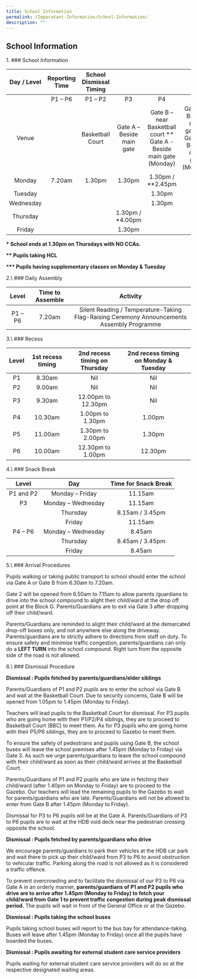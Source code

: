 ```yaml
---
title: School Information
permalink: /Imporatant-Information/School-Information/
description: ""
---
```

## School Information

1\. ### School Information

| Day / Level   | Reporting Time | School Dismissal Timing |                           |                                                                      |                                                                  |                           |
|:-------------:|:--------------:|:-----------------------:|:-------------------------:|:--------------------------------------------------------------------:|:----------------------------------------------------------------:|:-------------------------:|
|               |     P1 – P6    |         P1 – P2         |             P3            |                                  P4                                  |                                P5                                |             P6            |
| Venue         |                |     Basketball Court    | Gate A – Beside main gate | Gate B – near Basketball court  ** Gate A -Beside main gate (Monday) | Gate A – Beside main gate  ** Gate A – Beside main gate (Monday) | Gate A – Beside main gate |
| Monday        |     7.20am     |          1.30pm         |           1.30pm          |                           1.30pm / **2.45pm                          |                                                                  |     1.30pm / ***3.30pm    |
| Tuesday       |                |                         |                           |                                1.30pm                                |                                                                  |                           |
| Wednesday     |                |                         |                           |                                1.30pm                                |                                                                  |           1.30pm          |
| Thursday      |                |                         |      1.30pm / *4.00pm     |                                                                      |                                                                  |                           |
| Friday        |                |                         |           1.30pm          |                                                                      |                                                                  |                           |

**\* School ends at 1.30pm on Thursdays with NO CCAs.**

**\*\* Pupils taking HCL** 

**\*\*\* Pupils having supplementary classes on Monday & Tuesday**

2.\ ### Daily Assembly 

|  Level  | Time to Assemble |                                           Activity                                          |
|:-------:|:----------------:|:-------------------------------------------------------------------------------------------:|
| P1 – P6 | 7.20am           | Silent Reading / Temperature-Taking  Flag-Raising Ceremony Announcements Assembly Programme |

3.\ ### Recess

| Level | 1st recess timing | 2nd recess timing on Thursday | 2nd recess timing on  Monday & Tuesday |   |
|:-----:|:-----------------:|:-----------------------------:|:--------------------------------------:|---|
| P1    | 8.30am            | Nil                           | Nil                                    |   |
| P2    | 9.00am            | Nil                           | Nil                                    |   |
| P3    | 9.30am            | 12.00pm to 12.30pm            | Nil                                    |   |
| P4    | 10.30am           | 1.00pm to 1.30pm              | 1.00pm                                 |   |
| P5    | 11.00am           | 1.30pm to 2.00pm              | 1.30pm                                 |   |
| P6    | 10.00am           | 12.30pm to 1.00pm             | 12.30pm                                |   |

4.\ ### Snack Break

|   Level   |         Day        | Time for Snack Break |
|:---------:|:------------------:|:--------------------:|
| P1 and P2 | Monday – Friday    | 11.15am              |
| P3        | Monday – Wednesday | 11.15am              |
|           | Thursday           | 8.15am / 3.45pm      |
|           | Friday             | 11.15am              |
| P4 – P6   | Monday – Wednesday | 8.45am               |
|           | Thursday           | 8.45am / 3.45pm      |
|           | Friday             | 8.45am               |

5.\ ### Arrival Procedures 

Pupils walking or taking public transport to school should enter the school via Gate A or Gate B from 6.30am to 7.20am.

Gate 2 will be opened from 6.50am to 7.15am to allow parents /guardians to drive into the school compound to alight their child/ward at the drop off point at the Block G. Parents/Guardians are to exit via Gate 3 after dropping off their child/ward.

Parents/Guardians are reminded to alight their child/ward at the demarcated drop-off boxes only, and not anywhere else along the driveway. Parents/guardians are to strictly adhere to directions from staff on duty. To ensure safety and minimise traffic congestion, parents/guardians can only do a **LEFT TURN** into the school compound. Right turn from the opposite side of the road is not allowed.

6.\ ### Dismissal Procedure 

**Dismissal : Pupils fetched by parents/guardians/elder siblings**

Parents/Guardians of P1 and P2 pupils are to enter the school via Gate B and wait at the Basketball Court. Due to security concerns, Gate B will be opened from 1.05pm to 1.45pm (Monday to Friday). 

Teachers will lead pupils to the Basketball Court for dismissal. For P3 pupils who are going home with their P1/P2/P4 siblings, they are to proceed to Basketball Court (BBC) to meet them. As for P3 pupils who are going home with their P5/P6 siblings, they are to proceed to Gazebo to meet them.

To ensure the safety of pedestrians and pupils using Gate B, the school buses will leave the school premises after 1.45pm (Monday to Friday) via Gate 3. As such we urge parents/guardians to leave the school compound with their child/ward as soon as their child/ward arrives at the Basketball Court.

Parents/Guardians of P1 and P2 pupils who are late in fetching their child/ward (after 1.40pm on Monday to Friday) are to proceed to the Gazebo. Our teachers will lead the remaining pupils to the Gazebo to wait for parents/guardians who are late. Parents/Guardians will not be allowed to enter from Gate B after 1.45pm (Monday to Friday).

Dismissal for P3 to P6 pupils will be at the Gate A. Parents/Guardians of P3 to P6 pupils are to wait at the HDB void deck near the pedestrian crossing opposite the school.

**Dismissal : Pupils fetched by parents/guardians who drive**

We encourage parents/guardians to park their vehicles at the HDB car park and wait there to pick up their child/ward from P3 to P6 to avoid obstruction to vehicular traffic. Parking along the road is not allowed as it is considered a traffic offence.

To prevent overcrowding and to facilitate the dismissal of our P3 to P6 via Gate A in an orderly manner, **parents/guardians of P1 and P2 pupils who drive are to arrive after 1.45pm (Monday to Friday) to fetch your child/ward from Gate 1 to prevent traffic congestion during peak dismissal period.** The pupils will wait in front of the General Office or at the Gazebo.

**Dismissal : Pupils taking the school buses**

Pupils taking school buses will report to the bus bay for attendance-taking. Buses will leave after 1.45pm (Monday to Friday) once all the pupils have boarded the buses.

**Dismissal : Pupils awaiting for external student care service providers**

Pupils waiting for external student care service providers will do so at the respective designated waiting areas.